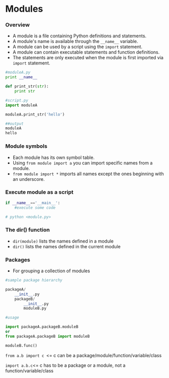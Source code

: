 # Modules

### Overview

* A module is a file containing Python definitions and statements.
* A module's name is available through the ``__name__`` variable.
* A module can be used by a script using the ``import`` statement.
* A module can contain executable statements and function definitions.
* The statements are only executed when the module is first imported via ``import`` statement.

```python
#moduleA.py
print __name__

def print_str(str):
    print str

#script.py
import moduleA

moduleA.print_str('hello')

##output
moduleA
hello
```

### Module symbols
* Each module has its own symbol table.
* Using ``from module import a`` you can import specific names from a module.
* ``from module import *`` imports all names except the ones beginning with an underscore.

### Execute module as a script

```python
if __name__=='__main__':
    #execute some code

# python <module.py>
```

### The dir() function
* ``dir(module)`` lists the names defined in a module
* ``dir()`` lists the names defined in the current module

### Packages

* For grouping a collection of modules

```python
#sample package hierarchy

packageA/
    __init__.py
    packageB/
        __init__.py
        moduleB.py

#usage

import packageA.packageB.moduleB
or
from packageA.packageB import moduleB

moduleB.func()
```

``from a.b import c ``<= c can be a package/module/function/variable/class

``import a.b.c``<= c has to be a package or a module, not a function/variable/class
